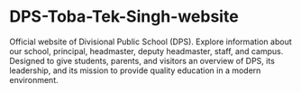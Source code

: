 # DPS-Toba-Tek-Singh-website
Official website of Divisional Public School (DPS). Explore information about our school, principal, headmaster, deputy headmaster, staff, and campus. Designed to give students, parents, and visitors an overview of DPS, its leadership, and its mission to provide quality education in a modern environment.
